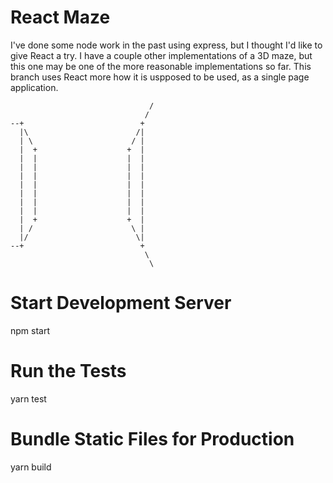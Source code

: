 # React Maze

I've done some node work in the past using express, but I thought I'd like
to give React a try.  I have a couple other implementations of a 3D maze,
but this one may be one of the more reasonable implementations so far.  This
branch uses React more how it is uspposed to be used, as a single page
application.

                                   /
                                  / 
    --+                          +  
      |\                        /|  
      | \                      / |  
      |  +                    +  |  
      |  |                    |  |  
      |  |                    |  |  
      |  |                    |  |  
      |  |                    |  |  
      |  |                    |  |  
      |  |                    |  |  
      |  |                    |  |  
      |  +                    +  |  
      | /                      \ |  
      |/                        \|  
    --+                          +  
                                  \ 
                                   \


# Start Development Server

   npm start

# Run the Tests

   yarn test

# Bundle Static Files for Production

   yarn build
